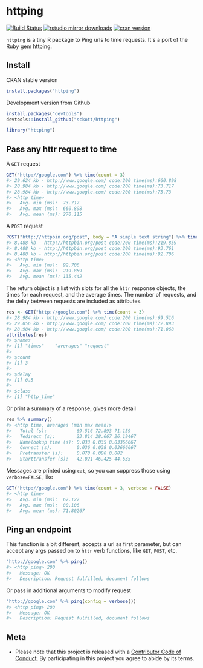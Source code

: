 httping
=======



[![Build Status](https://travis-ci.org/sckott/httping.svg)](https://travis-ci.org/sckott/httping)
[![rstudio mirror downloads](http://cranlogs.r-pkg.org/badges/httping?color=C9A115)](https://github.com/metacran/cranlogs.app)
[![cran version](http://www.r-pkg.org/badges/version/httping)](http://cran.rstudio.com/web/packages/httping)

`httping` is a tiny R package to Ping urls to time requests. It's a port of the Ruby gem [httping](https://github.com/jpignata/httping).

## Install

CRAN stable version


```r
install.packages("httping")
```

Development version from Github


```r
install.packages("devtools")
devtools::install_github("sckott/httping")
```


```r
library("httping")
```

## Pass any httr request to time

A `GET` request


```r
GET("http://google.com") %>% time(count = 3)
#> 29.624 kb - http://www.google.com/ code:200 time(ms):660.898
#> 28.984 kb - http://www.google.com/ code:200 time(ms):73.717
#> 28.984 kb - http://www.google.com/ code:200 time(ms):75.73
#> <http time>
#>   Avg. min (ms):  73.717
#>   Avg. max (ms):  660.898
#>   Avg. mean (ms): 270.115
```

A `POST` request


```r
POST("http://httpbin.org/post", body = "A simple text string") %>% time(count = 3)
#> 8.488 kb - http://httpbin.org/post code:200 time(ms):219.859
#> 8.488 kb - http://httpbin.org/post code:200 time(ms):93.761
#> 8.488 kb - http://httpbin.org/post code:200 time(ms):92.706
#> <http time>
#>   Avg. min (ms):  92.706
#>   Avg. max (ms):  219.859
#>   Avg. mean (ms): 135.442
```

The return object is a list with slots for all the `httr` response objects, the times for each request, and the average times. The number of requests, and
the delay between requests are included as attributes.


```r
res <- GET("http://google.com") %>% time(count = 3)
#> 28.984 kb - http://www.google.com/ code:200 time(ms):69.516
#> 29.056 kb - http://www.google.com/ code:200 time(ms):72.893
#> 28.984 kb - http://www.google.com/ code:200 time(ms):71.068
attributes(res)
#> $names
#> [1] "times"    "averages" "request" 
#> 
#> $count
#> [1] 3
#> 
#> $delay
#> [1] 0.5
#> 
#> $class
#> [1] "http_time"
```

Or print a summary of a response, gives more detail


```r
res %>% summary()
#> <http time, averages (min max mean)>
#>   Total (s):           69.516 72.893 71.159
#>   Tedirect (s):        23.814 28.667 26.19467
#>   Namelookup time (s): 0.033 0.035 0.03366667
#>   Connect (s):         0.036 0.038 0.03666667
#>   Pretransfer (s):     0.078 0.086 0.082
#>   Starttransfer (s):   42.021 46.425 44.635
```

Messages are printed using `cat`, so you can suppress those using `verbose=FALSE`, like


```r
GET("http://google.com") %>% time(count = 3, verbose = FALSE)
#> <http time>
#>   Avg. min (ms):  67.127
#>   Avg. max (ms):  80.106
#>   Avg. mean (ms): 71.80267
```


## Ping an endpoint

This function is a bit different, accepts a url as first parameter, but can accept any args passed on to `httr` verb functions, like `GET`, `POST`,  etc.


```r
"http://google.com" %>% ping()
#> <http ping> 200
#>   Message: OK
#>   Description: Request fulfilled, document follows
```

Or pass in additional arguments to modify request


```r
"http://google.com" %>% ping(config = verbose())
#> <http ping> 200
#>   Message: OK
#>   Description: Request fulfilled, document follows
```

## Meta

* Please note that this project is released with a [Contributor Code of Conduct](CONDUCT.md). By participating in this project you agree to abide by its terms.
